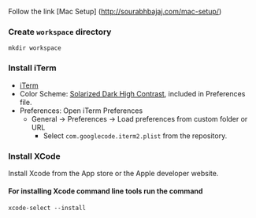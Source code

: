 Follow the link [Mac Setup] (http://sourabhbajaj.com/mac-setup/)
### Create `workspace` directory
```shell
mkdir workspace
```

### Install iTerm
- [iTerm](https://iterm2.com/downloads/stable/latest)
- Color Scheme: [Solarized Dark High Contrast](https://raw.githubusercontent.com/mbadolato/iTerm2-Color-Schemes/master/schemes/Solarized%20Dark%20Higher%20Contrast.itermcolors), included in Preferences file.
- Preferences: Open iTerm Preferences
  * General -> Preferences -> Load preferences from custom folder or URL
    - Select `com.googlecode.iterm2.plist` from the repository.
    

### Install XCode

Install Xcode from the App store or the Apple developer website.

#### For installing Xcode command line tools run the command
```shell
xcode-select --install
```
